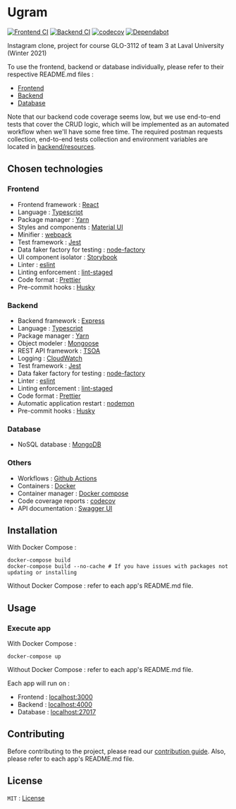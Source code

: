 # Ugram

[![Frontend CI](https://github.com/GLO3112-classrooms/ugram-h2021-team-03/workflows/Frontend%20CI/badge.svg)](https://github.com/GLO3112-classrooms/ugram-h2021-team-03/actions?query=workflow%3A%22Frontend+CI%22)
[![Backend CI](https://github.com/GLO3112-classrooms/ugram-h2021-team-03/workflows/Backend%20CI/badge.svg)](https://github.com/GLO3112-classrooms/ugram-h2021-team-03/actions?query=workflow%3A%22Backend+CI%22)
[![codecov](https://codecov.io/gh/GLO3112-classrooms/ugram-h2021-team-03/branch/develop/graph/badge.svg?token=KH3C595NOS)](https://codecov.io/gh/GLO3112-classrooms/ugram-h2021-team-03)
[![Dependabot](https://badgen.net/badge/Dependabot/enabled/green?icon=dependabot)](https://dependabot.com/)

Instagram clone, project for course GLO-3112 of team 3 at Laval University (Winter 2021)

To use the frontend, backend or database individually, please refer to their respective README.md files : 
- [Frontend](frontend)
- [Backend](backend)
- [Database](database)

Note that our backend code coverage seems low, but we use end-to-end tests that cover the CRUD logic, which will be implemented as an automated workflow when we'll have some free time. The required postman requests collection, end-to-end tests collection and environment variables are located in [backend/resources](backend/resources).

## Chosen technologies

### Frontend

- Frontend framework : [React](https://reactjs.org/)
- Language : [Typescript](https://www.typescriptlang.org/)
- Package manager : [Yarn](https://yarnpkg.com/)
- Styles and components : [Material UI](https://material-ui.com/)
- Minifier : [webpack](https://webpack.js.org/)
- Test framework : [Jest](https://jestjs.io/)
- Data faker factory for testing : [node-factory](https://olavoasantos.github.io/node-factory/)
- UI component isolator : [Storybook](https://storybook.js.org/)
- Linter : [eslint](https://eslint.org/)
- Linting enforcement : [lint-staged](https://github.com/okonet/lint-staged)
- Code format : [Prettier](https://prettier.io/)
- Pre-commit hooks : [Husky](https://github.com/typicode/husky)

### Backend

- Backend framework : [Express](https://expressjs.com/)
- Language : [Typescript](https://www.typescriptlang.org/)
- Package manager : [Yarn](https://yarnpkg.com/)
- Object modeler : [Mongoose](https://mongoosejs.com/)
- REST API framework : [TSOA](https://github.com/lukeautry/tsoa)
- Logging : [CloudWatch](https://aws.amazon.com/cloudwatch)
- Test framework : [Jest](https://jestjs.io/)
- Data faker factory for testing : [node-factory](https://olavoasantos.github.io/node-factory/)
- Linter : [eslint](https://eslint.org/)
- Linting enforcement : [lint-staged](https://github.com/okonet/lint-staged)
- Code format : [Prettier](https://prettier.io/)
- Automatic application restart : [nodemon](https://nodemon.io/)
- Pre-commit hooks : [Husky](https://github.com/typicode/husky)

### Database

- NoSQL database : [MongoDB](https://www.mongodb.com/)

### Others

- Workflows : [Github Actions](https://github.com/features/actions)
- Containers : [Docker](https://www.docker.com/)
- Container manager : [Docker compose](https://docs.docker.com/compose/)
- Code coverage reports : [codecov](https://codecov.io/)
- API documentation : [Swagger UI](https://swagger.io/tools/swagger-ui/)

## Installation

With Docker Compose : 
```shell
docker-compose build
docker-compose build --no-cache # If you have issues with packages not updating or installing
```

Without Docker Compose : refer to each app's README.md file.

## Usage

### Execute app

With Docker Compose :
```shell
docker-compose up
```

Without Docker Compose : refer to each app's README.md file.

Each app will run on : 

- Frontend : [localhost:3000](http://localhost:3000)
- Backend : [localhost:4000](http://localhost:4000)
- Database : [localhost:27017](http://localhost:27017)

## Contributing

Before contributing to the project, please read our [contribution guide](CONTRIBUTING.md). Also, please refer to each app's README.md file.

## License

`MIT` : [License](LICENSE)
